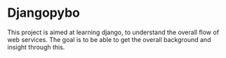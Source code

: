 # Djangopybo
This project is aimed at learning django, to understand the overall flow of web services. The goal is to be able to get the overall background and insight through this.
